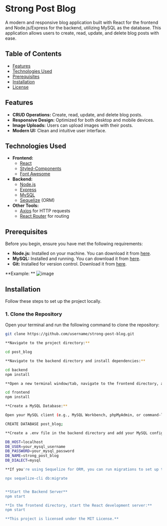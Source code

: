 # Strong Post Blog

A modern and responsive blog application built with React for the frontend and Node.js/Express for the backend, utilizing MySQL as the database. This application allows users to create, read, update, and delete blog posts with ease.

## Table of Contents

- [Features](#features)
- [Technologies Used](#technologies-used)
- [Prerequisites](#prerequisites)
- [Installation](#installation)
- [License](#license)

## Features

- **CRUD Operations:** Create, read, update, and delete blog posts.
- **Responsive Design:** Optimized for both desktop and mobile devices.
- **Image Uploads:** Users can upload images with their posts.
- **Modern UI:** Clean and intuitive user interface.

## Technologies Used

- **Frontend:**
  - [React](https://reactjs.org/)
  - [Styled-Components](https://styled-components.com/)
  - [Font Awesome](https://fontawesome.com/)
- **Backend:**
  - [Node.js](https://nodejs.org/)
  - [Express](https://expressjs.com/)
  - [MySQL](https://www.mysql.com/)
  - [Sequelize](https://sequelize.org/) (ORM)
- **Other Tools:**
  - [Axios](https://axios-http.com/) for HTTP requests
  - [React Router](https://reactrouter.com/) for routing

## Prerequisites

Before you begin, ensure you have met the following requirements:

- **Node.js:** Installed on your machine. You can download it from [here](https://nodejs.org/).
- **MySQL:** Installed and running. You can download it from [here](https://www.mysql.com/downloads/).
- **Git:** Installed for version control. Download it from [here](https://git-scm.com/downloads).

**Example: **
![image](https://github.com/user-attachments/assets/a5d043f7-d155-4932-91c0-a014d855cc44)



## Installation

Follow these steps to set up the project locally.




### 1. Clone the Repository

Open your terminal and run the following command to clone the repository:

```bash
git clone https://github.com/username/strong-post-blog.git

**Navigate to the project directory:**

cd post_blog

**Navigate to the backend directory and install dependencies:**

cd backend
npm install

**Open a new terminal window/tab, navigate to the frontend directory, and install dependencies:**

cd frontend
npm install

**Create a MySQL Database:**

Open your MySQL client (e.g., MySQL Workbench, phpMyAdmin, or command-line) and create a new database:

CREATE DATABASE post_blog;

**Create a .env file in the backend directory and add your MySQL configuration:**

DB_HOST=localhost
DB_USER=your_mysql_username
DB_PASSWORD=your_mysql_password
DB_NAME=strong_post_blog
DB_DIALECT=mysql

**If you're using Sequelize for ORM, you can run migrations to set up the database schema:**

npx sequelize-cli db:migrate


**Start the Backend Server**
npm start

**In the frontend directory, start the React development server:**
npm start

**This project is licensed under the MIT License.**



